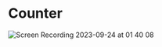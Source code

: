 # Counter

![Screen Recording 2023-09-24 at 01 40 08](https://github.com/ArtemYanchenko/counter/assets/68869871/37fad238-7cec-4975-a02b-f94df1c5325c)
